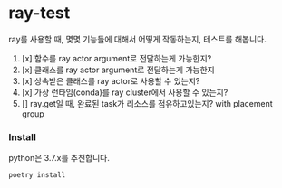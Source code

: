 # ray-test
ray를 사용할 때, 몇몇 기능들에 대해서 어떻게 작동하는지, 테스트를 해봅니다.


1. [x] 함수를 ray actor argument로 전달하는게 가능한지?  
2. [x] 클래스를 ray actor argument로 전달하는게 가능한지  
3. [x] 상속받은 클래스를 ray actor로 사용할 수 있는지?  
4. [x] 가상 런타임(conda)를 ray cluster에서 사용할 수 있는지?  
5. [] ray.get일 때, 완료된 task가 리소스를 점유하고있는지? with placement group  

### Install
python은 3.7.x를 추천합니다.

```python
poetry install
```